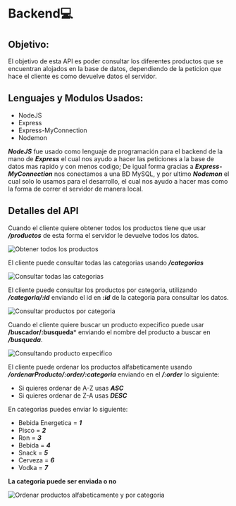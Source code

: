 # Backend💻

## Objetivo:

El objetivo de esta API es poder consultar los diferentes productos que se encuentran alojados en la base de datos, dependiendo de la peticion que hace el cliente es como devuelve datos el servidor.

## Lenguajes y Modulos Usados:

- NodeJS
- Express
- Express-MyConnection
- Nodemon

***NodeJS*** fue usado como lenguaje de programación para el backend de la mano de ***Express*** el cual nos ayudo a hacer las peticiones a la base de datos mas rapido y con menos codigo; De igual forma gracias a ***Express-MyConnection*** nos conectamos a una BD MySQL, y por ultimo ***Nodemon*** el cual solo lo usamos para el desarrollo, el cual nos ayudo a hacer mas como la forma de correr el servidor de manera local.

## Detalles del API

Cuando el cliente quiere obtener todos los productos tiene que usar ***/productos*** de esta forma el servidor le devuelve todos los datos.

![Obtener todos los productos](https://i.ibb.co/BVv4zjk/API-1.png)

El cliente puede consultar todas las categorias usando ***/categorias***

![Consultar todas las categorias](https://i.ibb.co/8sN6XXc/API-2.png)

El cliente puede consultar los productos por categoria, utilizando ***/categoria/:id*** enviando el id en ***:id*** de la categoria para consultar los datos.

![Consultar productos por categoria](https://i.ibb.co/TRtMRqB/API-3.png)

Cuando el cliente quiere buscar un producto expecifico puede usar **/buscador/:busqueda*** enviando el nombre del producto a buscar en ***/busqueda***.

![Consultando producto expecifico](https://i.ibb.co/FDFFywW/API-4.png)

El cliente puede ordenar los productos alfabeticamente usando ***/ordenarProducto/:order/:categoria*** enviando en el ***/:order*** lo siguiente:

- Si quieres ordenar de A-Z usas ***ASC***
- Si quieres ordenar de Z-A usas ***DESC***

En categorias puedes enviar lo siguiente:

- Bebida Energetica = ***1***
- Pisco = ***2***
- Ron = ***3***
- Bebida = ***4***
- Snack = ***5***
- Cerveza = ***6***
- Vodka = ***7***

**La categoria puede ser enviada o no**

![Ordenar productos alfabeticamente y por categoria](https://i.ibb.co/89WrZPL/API-5.png)